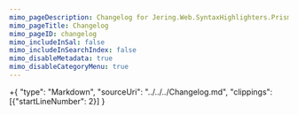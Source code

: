 ```yaml
---
mimo_pageDescription: Changelog for Jering.Web.SyntaxHighlighters.Prism.
mimo_pageTitle: Changelog
mimo_pageID: changelog
mimo_includeInSal: false
mimo_includeInSearchIndex: false
mimo_disableMetadata: true
mimo_disableCategoryMenu: true
---
```


+{
    "type": "Markdown",
    "sourceUri": "../../../Changelog.md",
    "clippings": [{"startLineNumber": 2}]
}